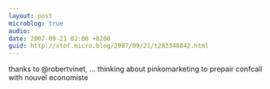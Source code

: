 ```yaml
---
layout: post
microblog: true
audio: 
date: 2007-09-21 02:00 +0200
guid: http://xtof.micro.blog/2007/09/21/t283348842.html
---
```

thanks to @robertvinet, ... thinking about pinkomarketing to prepair confcall with nouvel economiste
